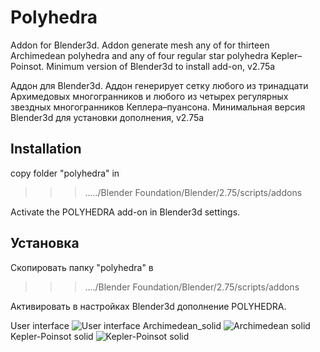 # Polyhedra
Addon for Blender3d. Addon generate mesh any of for thirteen Archimedean polyhedra and any of four regular star polyhedra Kepler–Poinsot.
Minimum version of Blender3d to install add-on, v2.75a

Аддон для Blender3d. Аддон генерирует сетку любого из тринадцати Архимедовых многогранников и любого из четырех
регулярных звездных многогранников Кеплера–пуансона.
Минимальная версия Blender3d для установки дополнения, v2.75a

## Installation

copy folder "polyhedra" in

>>>...../Blender Foundation/Blender/2.75/scripts/addons

Activate the POLYHEDRA add-on in Blender3d settings.

## Установка

Скопировать папку "polyhedra" в
>>>..../Blender Foundation/Blender/2.75/scripts/addons

Активировать в настройках Blender3d дополнение POLYHEDRA.

User interface
![User interface](https://github.com/alexeylarionov/Polyhedra/blob/master/polyhedra/images/User%20Interface.JPG)
Archimedean_solid
![Archimedean solid](https://github.com/alexeylarionov/Polyhedra/blob/master/polyhedra/images/archimedean_solid.JPG) 
Kepler-Poinsot solid
![Kepler-Poinsot solid](https://github.com/alexeylarionov/Polyhedra/blob/master/polyhedra/images/kepler_poinsot_solid.JPG)
